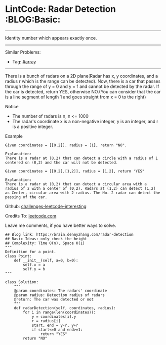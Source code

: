 # LintCode: Radar Detection     :BLOG:Basic:


---

Identity number which appears exactly once.  

---

Similar Problems:  
-   Tag: [#array](https://brain.dennyzhang.com/tag/array)

---

There is a bunch of radars on a 2D plane(Radar has x, y coordinates, and a radius r which is the range can be detected). Now, there is a car that passes through the range of y = 0 and y = 1 and cannot be detected by the radar. If the car is detected, return YES, otherwise NO.(You can consider that the car is a line segment of length 1 and goes straight from x = 0 to the right)  

Notice  
-   The number of radars is n, n <= 1000
-   The radar's coordinate x is a non-negative integer, y is an integer, and r is a positive integer.

Example  

    Given coordinates = [[0,2]], radius = [1], return "NO".
    
    Explanation:
    There is a radar at (0,2) that can detect a circle with a radius of 1 centered on (0,2) and the car will not be detected.

    Given coordinates = [[0,2],[1,2]], radius = [1,2], return "YES"
    
    Explanation:
    There is a radar at (0,2) that can detect a circular area with a radius of 2 with a center of (0,2). Radars at (1,2) can detect (1,2) as Center, circular area with 2 radius. The No. 2 radar can detect the passing of the car.

Github: [challenges-leetcode-interesting](https://github.com/DennyZhang/challenges-leetcode-interesting/tree/master/radar-detection)  

Credits To: [leetcode.com](http://www.lintcode.com/en/problem/radar-detection/)  

Leave me comments, if you have better ways to solve.  

    ## Blog link: https://brain.dennyzhang.com/radar-detection
    ## Basic Ideas: only check the height
    ## Complexity: Time O(n), Space O(1)
    """
    Definition for a point.
    class Point:
        def __init__(self, a=0, b=0):
            self.x = a
            self.y = b
    """
    
    class Solution:
        """
        @param coordinates: The radars' coordinate
        @param radius: Detection radius of radars
        @return: The car was detected or not
        """
        def radarDetection(self, coordinates, radius):
            for i in range(len(coordinates)):
                y = coordinates[i].y
                r = radius[i]
                start, end = y-r, y+r
                if start<=0 and end>=1:
                    return "YES"
            return "NO"